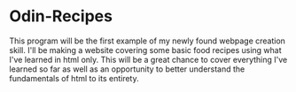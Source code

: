 # Odin-Recipes
This program will be the first example of my newly found webpage creation skill.
I'll be making a website covering some basic food recipes using what I've learned in html only.
This will be a great chance to cover everything I've learned so far as well as an opportunity
to better understand the fundamentals of html to its entirety. 